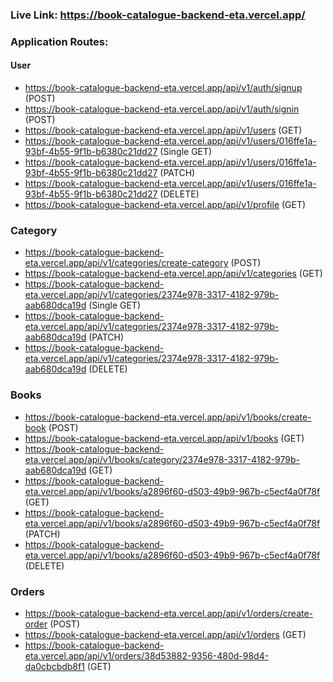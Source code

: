 ### Live Link: https://book-catalogue-backend-eta.vercel.app/

### Application Routes:

#### User

- https://book-catalogue-backend-eta.vercel.app/api/v1/auth/signup (POST)
- https://book-catalogue-backend-eta.vercel.app/api/v1/auth/signin (POST)
- https://book-catalogue-backend-eta.vercel.app/api/v1/users (GET)
- https://book-catalogue-backend-eta.vercel.app/api/v1/users/016ffe1a-93bf-4b55-9f1b-b6380c21dd27 (Single GET)
- https://book-catalogue-backend-eta.vercel.app/api/v1/users/016ffe1a-93bf-4b55-9f1b-b6380c21dd27 (PATCH)
- https://book-catalogue-backend-eta.vercel.app/api/v1/users/016ffe1a-93bf-4b55-9f1b-b6380c21dd27 (DELETE) 
- https://book-catalogue-backend-eta.vercel.app/api/v1/profile (GET)

### Category

- https://book-catalogue-backend-eta.vercel.app/api/v1/categories/create-category (POST)
- https://book-catalogue-backend-eta.vercel.app/api/v1/categories (GET)
- https://book-catalogue-backend-eta.vercel.app/api/v1/categories/2374e978-3317-4182-979b-aab680dca19d (Single GET) 
- https://book-catalogue-backend-eta.vercel.app/api/v1/categories/2374e978-3317-4182-979b-aab680dca19d (PATCH)
- https://book-catalogue-backend-eta.vercel.app/api/v1/categories/2374e978-3317-4182-979b-aab680dca19d (DELETE) 

### Books

- https://book-catalogue-backend-eta.vercel.app/api/v1/books/create-book (POST)
- https://book-catalogue-backend-eta.vercel.app/api/v1/books (GET)
- https://book-catalogue-backend-eta.vercel.app/api/v1/books/category/2374e978-3317-4182-979b-aab680dca19d (GET)
- https://book-catalogue-backend-eta.vercel.app/api/v1/books/a2896f60-d503-49b9-967b-c5ecf4a0f78f (GET)
- https://book-catalogue-backend-eta.vercel.app/api/v1/books/a2896f60-d503-49b9-967b-c5ecf4a0f78f (PATCH)
- https://book-catalogue-backend-eta.vercel.app/api/v1/books/a2896f60-d503-49b9-967b-c5ecf4a0f78f (DELETE)

### Orders

- https://book-catalogue-backend-eta.vercel.app/api/v1/orders/create-order (POST)
- https://book-catalogue-backend-eta.vercel.app/api/v1/orders (GET) 
- https://book-catalogue-backend-eta.vercel.app/api/v1/orders/38d53882-9356-480d-98d4-da0cbcbdb8f1 (GET)


